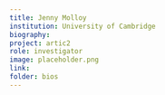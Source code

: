 ```yaml
---
title: Jenny Molloy
institution: University of Cambridge
biography:
project: artic2
role: investigator
image: placeholder.png
link: 
folder: bios
---
```

